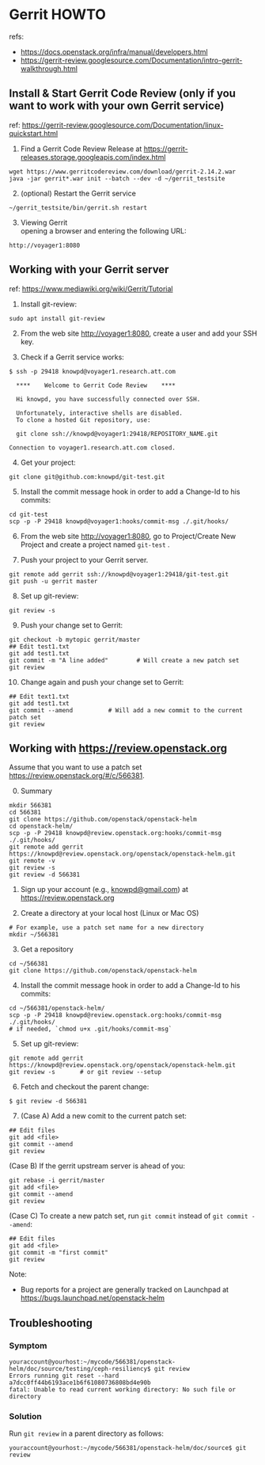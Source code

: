 Gerrit HOWTO
============
refs:  

   - <https://docs.openstack.org/infra/manual/developers.html>
   - <https://gerrit-review.googlesource.com/Documentation/intro-gerrit-walkthrough.html>

## Install & Start Gerrit Code Review (only if you want to work with your own Gerrit service)
ref: <https://gerrit-review.googlesource.com/Documentation/linux-quickstart.html>  

1. Find a Gerrit Code Review Release at <https://gerrit-releases.storage.googleapis.com/index.html>
```
wget https://www.gerritcodereview.com/download/gerrit-2.14.2.war
java -jar gerrit*.war init --batch --dev -d ~/gerrit_testsite
```

2. (optional) Restart the Gerrit service
```
~/gerrit_testsite/bin/gerrit.sh restart
```

3. Viewing Gerrit  
opening a browser and entering the following URL:
```
http://voyager1:8080
```

## Working with your Gerrit server
ref: <https://www.mediawiki.org/wiki/Gerrit/Tutorial>  

1. Install git-review:
```
sudo apt install git-review
```

2. From the web site <http://voyager1:8080>, create a user and add your SSH key.

3. Check if a Gerrit service works:
```
$ ssh -p 29418 knowpd@voyager1.research.att.com

  ****    Welcome to Gerrit Code Review    ****

  Hi knowpd, you have successfully connected over SSH.

  Unfortunately, interactive shells are disabled.
  To clone a hosted Git repository, use:

  git clone ssh://knowpd@voyager1:29418/REPOSITORY_NAME.git

Connection to voyager1.research.att.com closed.
```

4. Get your project:
```
git clone git@github.com:knowpd/git-test.git
```

5. Install the commit message hook in order to add a Change-Id to his commits:
```
cd git-test
scp -p -P 29418 knowpd@voyager1:hooks/commit-msg ./.git/hooks/
```

6. From the web site <http://voyager1:8080>, go to Project/Create New Project 
and create a project named `git-test` .

7. Push your project to your Gerrit server.
```
git remote add gerrit ssh://knowpd@voyager1:29418/git-test.git
git push -u gerrit master
```

8. Set up git-review:
```
git review -s
```

9. Push your change set to Gerrit:
```
git checkout -b mytopic gerrit/master
## Edit test1.txt
git add test1.txt
git commit -m "A line added"		# Will create a new patch set
git review
```

10. Change again and push your change set to Gerrit:
```
## Edit text1.txt
git add test1.txt 
git commit --amend			# Will add a new commit to the current patch set
git review
```

## Working with <https://review.openstack.org>  
Assume that you want to use a patch set <https://review.openstack.org/#/c/566381>.

0. Summary
```
mkdir 566381
cd 566381
git clone https://github.com/openstack/openstack-helm
cd openstack-helm/ 
scp -p -P 29418 knowpd@review.openstack.org:hooks/commit-msg ./.git/hooks/
git remote add gerrit https://knowpd@review.openstack.org/openstack/openstack-helm.git
git remote -v
git review -s
git review -d 566381
```

1. Sign up your account (e.g., knowpd@gmail.com) at <https://review.openstack.org> 

2. Create a directory at your local host (Linux or Mac OS)
```
# For example, use a patch set name for a new directory
mkdir ~/566381
```

3. Get a repository
```
cd ~/566381
git clone https://github.com/openstack/openstack-helm
```

4. Install the commit message hook in order to add a Change-Id to his commits:
```
cd ~/566381/openstack-helm/
scp -p -P 29418 knowpd@review.openstack.org:hooks/commit-msg ./.git/hooks/
# if needed, `chmod u+x .git/hooks/commit-msg`
```

5. Set up git-review:
```
git remote add gerrit https://knowpd@review.openstack.org/openstack/openstack-helm.git
git review -s		# or git review --setup
```

6. Fetch and checkout the parent change:
```
$ git review -d 566381
```

7. (Case A) Add a new comit to the current patch set:
```
## Edit files
git add <file>
git commit --amend
git review
```

(Case B) If the gerrit upstream server is ahead of you:
```
git rebase -i gerrit/master
git add <file>
git commit --amend
git review
```

(Case C) To create a new patch set, run `git commit` instead of `git commit --amend`:
```
## Edit files
git add <file>
git commit -m "first commit"
git review
```

Note:
   - Bug reports for a project are generally tracked on Launchpad at <https://bugs.launchpad.net/openstack-helm>

## Troubleshooting
### Symptom
```
youraccount@yourhost:~/mycode/566381/openstack-helm/doc/source/testing/ceph-resiliency$ git review
Errors running git reset --hard a7dcc0ff44b6193ace1b6f61080736808bd4e90b
fatal: Unable to read current working directory: No such file or directory
```
### Solution
Run `git review` in a parent directory as follows: 
```
youraccount@yourhost:~/mycode/566381/openstack-helm/doc/source$ git review
```
